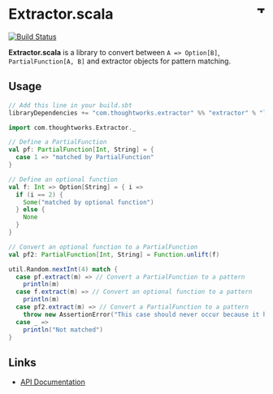 # Extractor.scala <a href="http://thoughtworks.com/"><img align="right" src="https://www.thoughtworks.com/imgs/tw-logo.png" title="ThoughtWorks" height="15"/></a>

[![Build Status](https://travis-ci.org/ThoughtWorksInc/Extractor.scala.svg?branch=master)](https://travis-ci.org/ThoughtWorksInc/Extractor.scala)

**Extractor.scala** is a library to convert between `A => Option[B]`, `PartialFunction[A, B]` and extractor objects for pattern matching.

## Usage
``` sbt
// Add this line in your build.sbt
libraryDependencies += "com.thoughtworks.extractor" %% "extractor" % "latest.release"
```

``` scala
import com.thoughtworks.Extractor._

// Define a PartialFunction
val pf: PartialFunction[Int, String] = {
  case 1 => "matched by PartialFunction"
}

// Define an optional function
val f: Int => Option[String] = { i =>
  if (i == 2) {
    Some("matched by optional function")
  } else {
    None
  }
}

// Convert an optional function to a PartialFunction
val pf2: PartialFunction[Int, String] = Function.unlift(f)

util.Random.nextInt(4) match {
  case pf.extract(m) => // Convert a PartialFunction to a pattern
    println(m)
  case f.extract(m) => // Convert an optional function to a pattern
    println(m)
  case pf2.extract(m) => // Convert a PartialFunction to a pattern
    throw new AssertionError("This case should never occur because it has the same condition as `f.extract`.")
  case _ =>
    println("Not matched")
}
```
## Links

 * [API Documentation](https://oss.sonatype.org/service/local/repositories/releases/archive/com/thoughtworks/extractor/extractor_2.12/1.1.1/extractor_2.12-1.1.1-javadoc.jar/!/com/thoughtworks/index.html)
